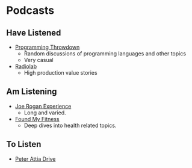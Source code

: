 # Podcasts

## Have Listened

- [Programming Throwdown](https://www.programmingthrowdown.com/)
  - Random discussions of programming languages and other topics
  - Very casual
- [Radiolab](https://www.wnycstudios.org/podcasts/radiolab)
  - High production value stories

## Am Listening

- [Joe Rogan Experience](http://podcasts.joerogan.net/)
  - Long and varied.
- [Found My Fitness](https://www.foundmyfitness.com/)
  - Deep dives into health related topics.

## To Listen

- [Peter Attia Drive](https://peterattiamd.com/podcast/)
